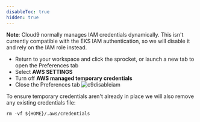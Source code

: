 ```yaml
---
disableToc: true
hidden: true
---
```


**Note**: Cloud9 normally manages IAM credentials dynamically. This isn't currently compatible with the EKS IAM authentication, so we will disable it and rely on the IAM role instead.


- Return to your workspace and click the sprocket, or launch a new tab to open the Preferences tab
- Select **AWS SETTINGS**
- Turn off **AWS managed temporary credentials**
- Close the Preferences tab
![c9disableiam](/images/using_ec2_spot_instances_with_eks/prerequisites/c9disableiam.png)

To ensure temporary credentials aren't already in place we will also remove
any existing credentials file:
```
rm -vf ${HOME}/.aws/credentials
```



